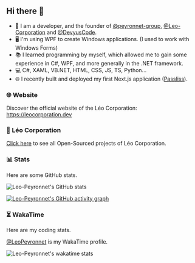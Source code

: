 ## Hi there 👋

- 🔭 I am a developer, and the founder of [@peyronnet-group](https://github.com/peyronnet-group), [@Leo-Corporation](https://github.com/Leo-Corporation) and [@DevyusCode](https://github.com/DevyusCode).
- 🖥 I'm using WPF to create Windows applications. (I used to work with Windows Forms)
- 📚 I learned programming by myself, which allowed me to gain some experience in C#, WPF, and more generally in the .NET framework.
- 💻 C#, XAML, VB.NET, HTML, CSS, JS, TS, Python...
- 🌐 I recently built and deployed my first Next.js application ([Passliss](https://passliss.leocorporation.dev/)).

### 🌐 Website
Discover the official website of the Léo Corporation: https://leocorporation.dev

### 🏢 Léo Corporation
[Click here](https://github.com/Leo-Corporation) to see all Open-Sourced projects of Léo Corporation.

### 📊 Stats
Here are some GitHub stats.

![Leo-Peyronnet's GitHub stats](https://github-readme-stats.vercel.app/api?username=Leo-Peyronnet&count_private=true&show_icons=true&theme=transparent)

[![Leo-Peyronnet's GitHub activity graph](https://github-readme-activity-graph.vercel.app/graph?username=Leo-Peyronnet&theme=github-compact)](https://github.com/ashutosh00710/github-readme-activity-graph)
### ⏳ WakaTime
Here are my coding stats.

[@LeoPeyronnet](https://wakatime.com/@LeoPeyronnet) is my WakaTime profile.

![Leo-Peyronnet's wakatime stats](https://github-readme-stats.vercel.app/api/wakatime?username=LeoPeyronnet&layout=compact&theme=transparent)
